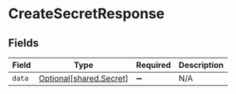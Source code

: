 # CreateSecretResponse


## Fields

| Field                                                    | Type                                                     | Required                                                 | Description                                              |
| -------------------------------------------------------- | -------------------------------------------------------- | -------------------------------------------------------- | -------------------------------------------------------- |
| `data`                                                   | [Optional[shared.Secret]](../../models/shared/secret.md) | :heavy_minus_sign:                                       | N/A                                                      |